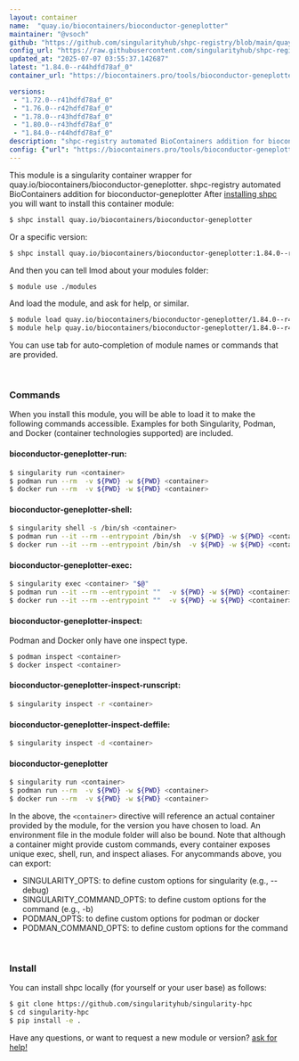 ```yaml
---
layout: container
name:  "quay.io/biocontainers/bioconductor-geneplotter"
maintainer: "@vsoch"
github: "https://github.com/singularityhub/shpc-registry/blob/main/quay.io/biocontainers/bioconductor-geneplotter/container.yaml"
config_url: "https://raw.githubusercontent.com/singularityhub/shpc-registry/main/quay.io/biocontainers/bioconductor-geneplotter/container.yaml"
updated_at: "2025-07-07 03:55:37.142687"
latest: "1.84.0--r44hdfd78af_0"
container_url: "https://biocontainers.pro/tools/bioconductor-geneplotter"

versions:
 - "1.72.0--r41hdfd78af_0"
 - "1.76.0--r42hdfd78af_0"
 - "1.78.0--r43hdfd78af_0"
 - "1.80.0--r43hdfd78af_0"
 - "1.84.0--r44hdfd78af_0"
description: "shpc-registry automated BioContainers addition for bioconductor-geneplotter"
config: {"url": "https://biocontainers.pro/tools/bioconductor-geneplotter", "maintainer": "@vsoch", "description": "shpc-registry automated BioContainers addition for bioconductor-geneplotter", "latest": {"1.84.0--r44hdfd78af_0": "sha256:b4b03492bc7b1a9311379c4396673a4c2f25efd5a72ab4b23aede8b5159897b6"}, "tags": {"1.72.0--r41hdfd78af_0": "sha256:c8e2f7c835d703fd2acc94d3301eeb3054481bf2499ca27e7cf9ac03bb1fb4c1", "1.76.0--r42hdfd78af_0": "sha256:046ff86ff260f35aca16ef4a8bfbd9df936459cb6863e0784df5821550682a80", "1.78.0--r43hdfd78af_0": "sha256:a70d83ca7e76d96a9c0631edab7fb16b3bccaed3add2ca3d93071316ba78a30b", "1.80.0--r43hdfd78af_0": "sha256:5579a79f62132cae56f97f1dbd1d7d966989af990a43cf19cbddcf083186af3f", "1.84.0--r44hdfd78af_0": "sha256:b4b03492bc7b1a9311379c4396673a4c2f25efd5a72ab4b23aede8b5159897b6"}, "docker": "quay.io/biocontainers/bioconductor-geneplotter"}
---
```


This module is a singularity container wrapper for quay.io/biocontainers/bioconductor-geneplotter.
shpc-registry automated BioContainers addition for bioconductor-geneplotter
After [installing shpc](#install) you will want to install this container module:


```bash
$ shpc install quay.io/biocontainers/bioconductor-geneplotter
```

Or a specific version:

```bash
$ shpc install quay.io/biocontainers/bioconductor-geneplotter:1.84.0--r44hdfd78af_0
```

And then you can tell lmod about your modules folder:

```bash
$ module use ./modules
```

And load the module, and ask for help, or similar.

```bash
$ module load quay.io/biocontainers/bioconductor-geneplotter/1.84.0--r44hdfd78af_0
$ module help quay.io/biocontainers/bioconductor-geneplotter/1.84.0--r44hdfd78af_0
```

You can use tab for auto-completion of module names or commands that are provided.

<br>

### Commands

When you install this module, you will be able to load it to make the following commands accessible.
Examples for both Singularity, Podman, and Docker (container technologies supported) are included.

#### bioconductor-geneplotter-run:

```bash
$ singularity run <container>
$ podman run --rm  -v ${PWD} -w ${PWD} <container>
$ docker run --rm  -v ${PWD} -w ${PWD} <container>
```

#### bioconductor-geneplotter-shell:

```bash
$ singularity shell -s /bin/sh <container>
$ podman run --it --rm --entrypoint /bin/sh  -v ${PWD} -w ${PWD} <container>
$ docker run --it --rm --entrypoint /bin/sh  -v ${PWD} -w ${PWD} <container>
```

#### bioconductor-geneplotter-exec:

```bash
$ singularity exec <container> "$@"
$ podman run --it --rm --entrypoint ""  -v ${PWD} -w ${PWD} <container> "$@"
$ docker run --it --rm --entrypoint ""  -v ${PWD} -w ${PWD} <container> "$@"
```

#### bioconductor-geneplotter-inspect:

Podman and Docker only have one inspect type.

```bash
$ podman inspect <container>
$ docker inspect <container>
```

#### bioconductor-geneplotter-inspect-runscript:

```bash
$ singularity inspect -r <container>
```

#### bioconductor-geneplotter-inspect-deffile:

```bash
$ singularity inspect -d <container>
```



#### bioconductor-geneplotter

```bash
$ singularity run <container>
$ podman run --rm  -v ${PWD} -w ${PWD} <container>
$ docker run --rm  -v ${PWD} -w ${PWD} <container>
```


In the above, the `<container>` directive will reference an actual container provided
by the module, for the version you have chosen to load. An environment file in the
module folder will also be bound. Note that although a container
might provide custom commands, every container exposes unique exec, shell, run, and
inspect aliases. For anycommands above, you can export:

 - SINGULARITY_OPTS: to define custom options for singularity (e.g., --debug)
 - SINGULARITY_COMMAND_OPTS: to define custom options for the command (e.g., -b)
 - PODMAN_OPTS: to define custom options for podman or docker
 - PODMAN_COMMAND_OPTS: to define custom options for the command

<br>

### Install

You can install shpc locally (for yourself or your user base) as follows:

```bash
$ git clone https://github.com/singularityhub/singularity-hpc
$ cd singularity-hpc
$ pip install -e .
```

Have any questions, or want to request a new module or version? [ask for help!](https://github.com/singularityhub/singularity-hpc/issues)